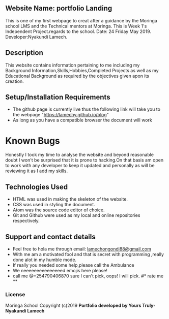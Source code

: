## Website Name: portfolio Landing
This is one of my first webpage to creat after a guidance  by the Moringa school LMS and the Technical mentors at Moringa. This is Week 1's Independent Project.regards to the school.
Date: 24 Friday  May 2019.
Developer:Nyakundi Lamech.

## Description
This website contains information pertaining to me including my Background Information,Skills,Hobbies,Completed Projects as well as my Educational Background as required by the objectives given apon its creation.

## Setup/Installation Requirements
* The github page is currently live thus the following link will take you to the webpage "https://lamechy.github.io/blog"
* As long as you have a compatible browser the document will work

# Known Bugs
Honestly I took my time to  analyse the website and beyond reasonable doubt I won't be surprised that it is prone to hacking.On that basis am open to work with any developer to keep it updated and personally as will be reviewing it as  I add my skills.

## Technologies Used
* HTML was used in making the skeleton of the website.
* CSS was used in styling the document.
* Atom was the source code editor of choice.
* Git and Github were used as my local and online repositories respectively.

## Support and contact details
* Feel free to hola me through email: lamechongondi88@gmail.com
* With me am a motivated fool and that is secret with programming ,really done alot in  my humble mode.
* If really you needed some help,please call the Ambulance
* We neeeeeeeeeeeeeeed emojis here please!
* call me @+254790406870 sure I  can't pick, oops! I will pick.
#* rate me **

### License
Moringa School
Copyright (c)2019 **Portfolio developed by Yours Truly-Nyakundi Lamech**
